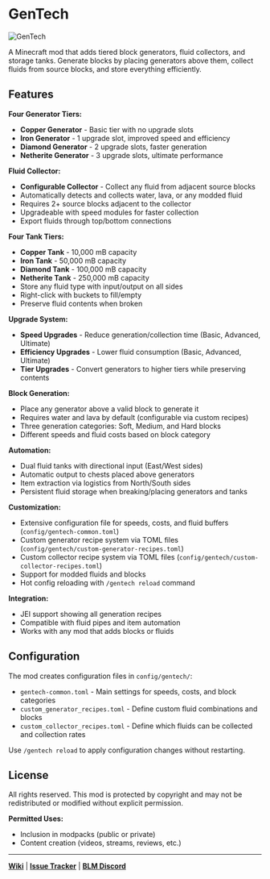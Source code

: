 
# GenTech

![GenTech](https://deonjonker.com/blm/gentech/gt_banner2.png)


A Minecraft mod that adds tiered block generators, fluid collectors, and storage tanks. Generate blocks by placing generators above them, collect fluids from source blocks, and store everything efficiently.

## Features

**Four Generator Tiers:**

-   **Copper Generator** - Basic tier with no upgrade slots
-   **Iron Generator** - 1 upgrade slot, improved speed and efficiency
-   **Diamond Generator** - 2 upgrade slots, faster generation
-   **Netherite Generator** - 3 upgrade slots, ultimate performance

**Fluid Collector:**

-   **Configurable Collector** - Collect any fluid from adjacent source blocks
-   Automatically detects and collects water, lava, or any modded fluid
-   Requires 2+ source blocks adjacent to the collector
-   Upgradeable with speed modules for faster collection
-   Export fluids through top/bottom connections

**Four Tank Tiers:**

-   **Copper Tank** - 10,000 mB capacity
-   **Iron Tank** - 50,000 mB capacity
-   **Diamond Tank** - 100,000 mB capacity
-   **Netherite Tank** - 250,000 mB capacity
-   Store any fluid type with input/output on all sides
-   Right-click with buckets to fill/empty
-   Preserve fluid contents when broken

**Upgrade System:**

-   **Speed Upgrades** - Reduce generation/collection time (Basic, Advanced, Ultimate)
-   **Efficiency Upgrades** - Lower fluid consumption (Basic, Advanced, Ultimate)
-   **Tier Upgrades** - Convert generators to higher tiers while preserving contents

**Block Generation:**

-   Place any generator above a valid block to generate it
-   Requires water and lava by default (configurable via custom recipes)
-   Three generation categories: Soft, Medium, and Hard blocks
-   Different speeds and fluid costs based on block category

**Automation:**

-   Dual fluid tanks with directional input (East/West sides)
-   Automatic output to chests placed above generators
-   Item extraction via logistics from North/South sides
-   Persistent fluid storage when breaking/placing generators and tanks

**Customization:**

-   Extensive configuration file for speeds, costs, and fluid buffers (`config/gentech-common.toml`)
-   Custom generator recipe system via TOML files (`config/gentech/custom-generator-recipes.toml`)
-   Custom collector recipe system via TOML files (`config/gentech/custom-collector-recipes.toml`)
-   Support for modded fluids and blocks
-   Hot config reloading with `/gentech reload` command

**Integration:**

-   JEI support showing all generation recipes
-   Compatible with fluid pipes and item automation
-   Works with any mod that adds blocks or fluids

## Configuration

The mod creates configuration files in `config/gentech/`:

-   `gentech-common.toml` - Main settings for speeds, costs, and block categories
-   `custom_generator_recipes.toml` - Define custom fluid combinations and blocks
-   `custom_collector_recipes.toml` - Define which fluids can be collected and collection rates

Use `/gentech reload` to apply configuration changes without restarting.

## License

All rights reserved. This mod is protected by copyright and may not be redistributed or modified without explicit permission.

**Permitted Uses:**

-   Inclusion in modpacks (public or private)
-   Content creation (videos, streams, reviews, etc.)

----------

[**Wiki**](https://github.com/blocklogicmodding/GenTech/wiki) | [**Issue Tracker**](https://github.com/blocklogicmodding/GenTech/issues) | [**BLM Discord**](https://discord.gg/YtdA3AMqsXe)